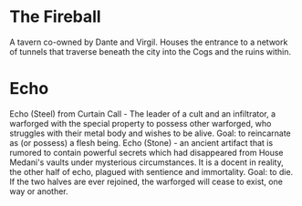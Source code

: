 # The Fireball
A tavern co-owned by Dante and Virgil. Houses the entrance to a network of tunnels that traverse beneath the city into the Cogs and the ruins within.
# Echo
Echo (Steel) from Curtain Call - The leader of a cult and an infiltrator, a warforged with the special property to possess other warforged, who struggles with their metal body and wishes to be alive.
Goal: to reincarnate as (or possess) a flesh being.
Echo (Stone) - an ancient artifact that is rumored to contain powerful secrets which had disappeared from House Medani's vaults under mysterious circumstances. It is a docent in reality, the other half of echo, plagued with sentience and immortality.
Goal: to die.
If the two halves are ever rejoined, the warforged will cease to exist, one way or another.